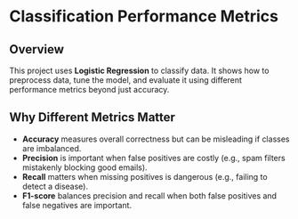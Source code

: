 # Classification Performance Metrics

## Overview

This project uses **Logistic Regression** to classify data. It shows how to preprocess data, tune the model, and evaluate it using different performance metrics beyond just accuracy.

## Why Different Metrics Matter

- **Accuracy** measures overall correctness but can be misleading if classes are imbalanced.
- **Precision** is important when false positives are costly (e.g., spam filters mistakenly blocking good emails).
- **Recall** matters when missing positives is dangerous (e.g., failing to detect a disease).
- **F1-score** balances precision and recall when both false positives and false negatives are important.
